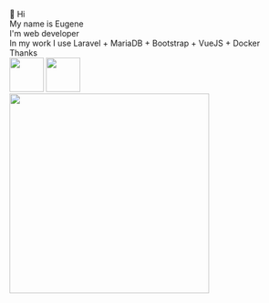 👋 Hi <br>
My name is Eugene <br>
I'm web developer <br>
In my work I use Laravel + MariaDB + Bootstrap + VueJS + Docker <br>
Thanks <br>
<a href="https://toprogram.ru"><img src="https://cvbuilder.me/Files/Article_Thumbnail/291/why-I-need-resume.jpg" height="60"></a>
<a href="https://www.youtube.com/@toprogramru"><img src="https://1000logos.net/wp-content/uploads/2017/05/Color-YouTube-logo.jpg" height="60"></a><br>
<img src="https://media.giphy.com/media/7NoNw4pMNTvgc/giphy.gif" width="350">
<!---
imjonos/imjonos is a ✨ special ✨ repository because its `README.md` (this file) appears on your GitHub profile.
You can click the Preview link to take a look at your changes.
--->
